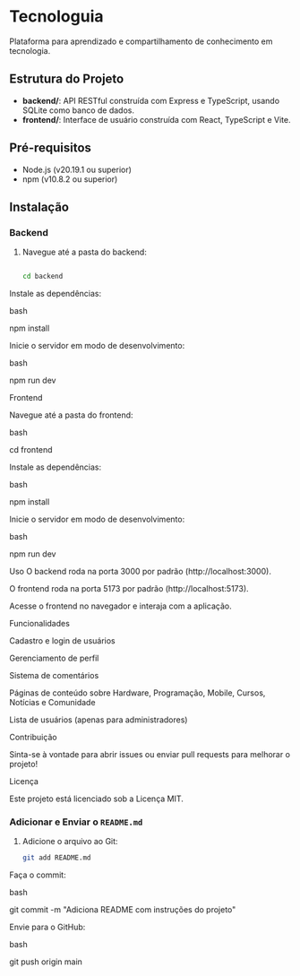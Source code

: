 # Tecnologuia

Plataforma para aprendizado e compartilhamento de conhecimento em tecnologia.

## Estrutura do Projeto

- **backend/**: API RESTful construída com Express e TypeScript, usando SQLite como banco de dados.
- **frontend/**: Interface de usuário construída com React, TypeScript e Vite.

## Pré-requisitos

- Node.js (v20.19.1 ou superior)
- npm (v10.8.2 ou superior)

## Instalação

### Backend

1. Navegue até a pasta do backend:

   ```bash

   cd backend

Instale as dependências:

bash

npm install

Inicie o servidor em modo de desenvolvimento:

bash

npm run dev

Frontend

Navegue até a pasta do frontend:

bash

cd frontend

Instale as dependências:

bash

npm install

Inicie o servidor em modo de desenvolvimento:

bash

npm run dev

Uso
O backend roda na porta 3000 por padrão (http://localhost:3000).

O frontend roda na porta 5173 por padrão (http://localhost:5173).

Acesse o frontend no navegador e interaja com a aplicação.

Funcionalidades

Cadastro e login de usuários

Gerenciamento de perfil

Sistema de comentários

Páginas de conteúdo sobre Hardware, Programação, Mobile, Cursos, Notícias e Comunidade

Lista de usuários (apenas para administradores)

Contribuição

Sinta-se à vontade para abrir issues ou enviar pull requests para melhorar o projeto!

Licença

Este projeto está licenciado sob a Licença MIT.

### **Adicionar e Enviar o `README.md`**

1. Adicione o arquivo ao Git:
   ```bash
   git add README.md

Faça o commit:

bash

git commit -m "Adiciona README com instruções do projeto"

Envie para o GitHub:

bash

git push origin main
